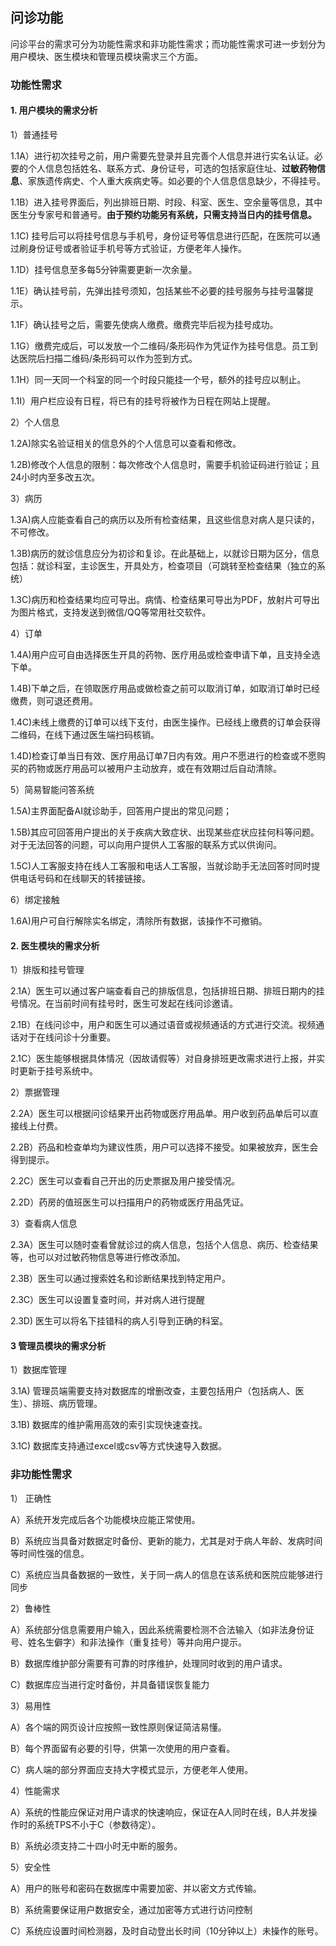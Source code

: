 ## 问诊功能



问诊平台的需求可分为功能性需求和非功能性需求；而功能性需求可进一步划分为用户模块、医生模块和管理员模块需求三个方面。



### 功能性需求



#### 1. 用户模块的需求分析

1）普通挂号

1.1A）进行初次挂号之前，用户需要先登录并且完善个人信息并进行实名认证。必要的个人信息包括姓名、联系方式、身份证号，可选的包括家庭住址、**过敏药物信息**、家族遗传病史、个人重大疾病史等。如必要的个人信息信息缺少，不得挂号。

1.1B）进入挂号界面后，列出排班日期、时段、科室、医生、空余量等信息，其中医生分专家号和普通号。**由于预约功能另有系统，只需支持当日内的挂号信息。**

1.1C)  挂号后可以将挂号信息与手机号，身份证号等信息进行匹配，在医院可以通过刷身份证号或者验证手机号等方式验证，方便老年人操作。

1.1D）挂号信息至多每5分钟需要更新一次余量。

1.1E）确认挂号前，先弹出挂号须知，包括某些不必要的挂号服务与挂号温馨提示。

1.1F）确认挂号之后，需要先使病人缴费。缴费完毕后视为挂号成功。

1.1G）缴费完成后，可以发放一个二维码/条形码作为凭证作为挂号信息。员工到达医院后扫描二维码/条形码可以作为签到方式。

1.1H）同一天同一个科室的同一个时段只能挂一个号，额外的挂号应以制止。

1.1I）用户栏应设有日程，将已有的挂号将被作为日程在网站上提醒。



2）个人信息

1.2A)除实名验证相关的信息外的个人信息可以查看和修改。

1.2B)修改个人信息的限制：每次修改个人信息时，需要手机验证码进行验证；且24小时内至多改五次。



3）病历

1.3A)病人应能查看自己的病历以及所有检查结果，且这些信息对病人是只读的，不可修改。

1.3B)病历的就诊信息应分为初诊和复诊。在此基础上，以就诊日期为区分，信息包括：就诊科室，主诊医生，开具处方，检查项目（可跳转至检查结果（独立的系统）

1.3C)病历和检查结果均应可导出。病情、检查结果可导出为PDF，放射片可导出为图片格式，支持发送到微信/QQ等常用社交软件。





4）订单

1.4A)用户应可自由选择医生开具的药物、医疗用品或检查申请下单，且支持全选下单。

1.4B)下单之后，在领取医疗用品或做检查之前可以取消订单，如取消订单时已经缴费，则可退还费用。

1.4C)未线上缴费的订单可以线下支付，由医生操作。已经线上缴费的订单会获得二维码，在线下通过医生端扫码核销。

1.4D)检查订单当日有效、医疗用品订单7日内有效。用户不愿进行的检查或不愿购买的药物或医疗用品可以被用户主动放弃，或在有效期过后自动清除。



5）简易智能问答系统

1.5A)主界面配备AI就诊助手，回答用户提出的常见问题；

1.5B)其应可回答用户提出的关于疾病大致症状、出现某些症状应挂何科等问题。对于无法回答的问题，可以向用户提供人工客服的联系方式以供询问。

1.5C)人工客服支持在线人工客服和电话人工客服，当就诊助手无法回答时同时提供电话号码和在线聊天的转接链接。



6）绑定接触

1.6A)用户可自行解除实名绑定，清除所有数据，该操作不可撤销。

#### 2. 医生模块的需求分析

1）排版和挂号管理

2.1A）医生可以通过客户端查看自己的排版信息，包括排班日期、排班日期内的挂号情况。在当前时间有挂号时，医生可发起在线问诊邀请。

2.1B）在线问诊中，用户和医生可以通过语音或视频通话的方式进行交流。视频通话对于在线问诊十分重要。

2.1C）医生能够根据具体情况（因故请假等）对自身排班更改需求进行上报，并实时更新于挂号系统中。

2）票据管理

2.2A）医生可以根据问诊结果开出药物或医疗用品单。用户收到药品单后可以直接线上付费。

2.2B）药品和检查单均为建议性质，用户可以选择不接受。如果被放弃，医生会得到提示。

2.2C）医生可以查看自己开出的历史票据及用户接受情况。

2.2D）药房的值班医生可以扫描用户的药物或医疗用品凭证。

3）查看病人信息

2.3A）医生可以随时查看曾就诊过的病人信息，包括个人信息、病历、检查结果等，也可以对过敏药物信息等进行修改添加。

2.3B）医生可以通过搜索姓名和诊断结果找到特定用户。

2.3C）医生可以设置复查时间，并对病人进行提醒

2.3D)  医生可以将名下挂错科的病人引导到正确的科室。



#### 3 管理员模块的需求分析

1）数据库管理

3.1A) 管理员端需要支持对数据库的增删改查，主要包括用户（包括病人、医生）、排班、病历管理。

3.1B) 数据库的维护需用高效的索引实现快速查找。

3.1C) 数据库支持通过excel或csv等方式快速导入数据。



### 非功能性需求

1） 正确性

A）系统开发完成后各个功能模块应能正常使用。

B）系统应当具备对数据定时备份、更新的能力，尤其是对于病人年龄、发病时间等时间性强的信息。

C）系统应当具备数据的一致性，关于同一病人的信息在该系统和医院应能够进行同步

2）鲁棒性

A）系统部分信息需要用户输入，因此系统需要检测不合法输入（如非法身份证号、姓名生僻字）和非法操作（重复挂号）等并向用户提示。

B）数据库维护部分需要有可靠的时序维护，处理同时收到的用户请求。

C）数据库应当进行定时备份，并具备错误恢复能力

3）易用性

A）各个端的网页设计应按照一致性原则保证简洁易懂。

B）每个界面留有必要的引导，供第一次使用的用户查看。

C）病人端的部分界面应支持大字模式显示，方便老年人使用。

4）性能需求

A）系统的性能应保证对用户请求的快速响应，保证在A人同时在线，B人并发操作时的系统TPS不小于C（参数待定）。

B）系统必须支持二十四小时无中断的服务。

5）安全性

A）用户的账号和密码在数据库中需要加密、并以密文方式传输。

B）系统需要保证用户数据安全，通过加密等方式进行访问控制

C）系统应设置时间检测器，及时自动登出长时间（10分钟以上）未操作的账号。